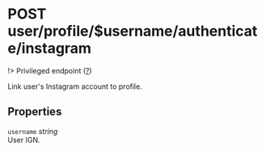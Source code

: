 # <span class="badge badge-light">POST</span> <span class="badge badge-light">user/profile/$username/authenticate/instagram</span>

!> Privileged endpoint ([?](privileged.md))

Link user's Instagram account to profile.

## Properties

`username` *string*  
User IGN.




